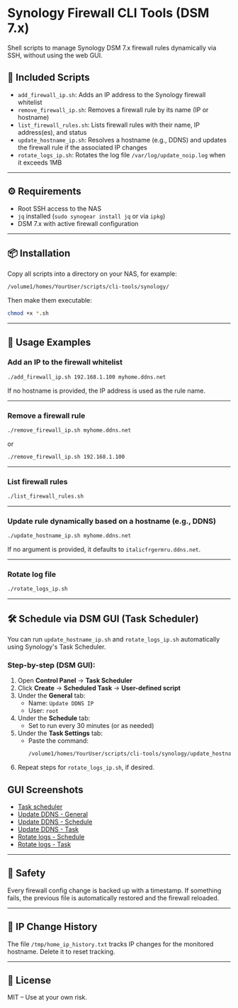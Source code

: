 # Synology Firewall CLI Tools (DSM 7.x)

Shell scripts to manage Synology DSM 7.x firewall rules dynamically via SSH, without using the web GUI.

## 🔧 Included Scripts

- `add_firewall_ip.sh`: Adds an IP address to the Synology firewall whitelist
- `remove_firewall_ip.sh`: Removes a firewall rule by its name (IP or hostname)
- `list_firewall_rules.sh`: Lists firewall rules with their name, IP address(es), and status
- `update_hostname_ip.sh`: Resolves a hostname (e.g., DDNS) and updates the firewall rule if the associated IP changes
- `rotate_logs_ip.sh`: Rotates the log file `/var/log/update_noip.log` when it exceeds 1MB

---

## ⚙️ Requirements

- Root SSH access to the NAS
- `jq` installed (`sudo synogear install jq` or via `ipkg`)
- DSM 7.x with active firewall configuration

---

## 📦 Installation

Copy all scripts into a directory on your NAS, for example:

```bash
/volume1/homes/YourUser/scripts/cli-tools/synology/
```

Then make them executable:

```bash
chmod +x *.sh
```

---

## 🧪 Usage Examples

### Add an IP to the firewall whitelist

```bash
./add_firewall_ip.sh 192.168.1.100 myhome.ddns.net
```

If no hostname is provided, the IP address is used as the rule name.

---

### Remove a firewall rule

```bash
./remove_firewall_ip.sh myhome.ddns.net
```

or

```bash
./remove_firewall_ip.sh 192.168.1.100
```

---

### List firewall rules

```bash
./list_firewall_rules.sh
```

---

### Update rule dynamically based on a hostname (e.g., DDNS)

```bash
./update_hostname_ip.sh myhome.ddns.net
```

If no argument is provided, it defaults to `italicfrgermru.ddns.net`.

---

### Rotate log file

```bash
./rotate_logs_ip.sh
```

---

## 🛠️ Schedule via DSM GUI (Task Scheduler)

You can run `update_hostname_ip.sh` and `rotate_logs_ip.sh` automatically using Synology's Task Scheduler.

### Step-by-step (DSM GUI):

1. Open **Control Panel** → **Task Scheduler**
2. Click **Create** → **Scheduled Task** → **User-defined script**
3. Under the **General** tab:
   - Name: `Update DDNS IP`
   - User: `root`
4. Under the **Schedule** tab:
   - Set to run every 30 minutes (or as needed)
5. Under the **Task Settings** tab:
   - Paste the command:
     ```bash
     /volume1/homes/YourUser/scripts/cli-tools/synology/update_hostname_ip.sh
     ```
6. Repeat steps for `rotate_logs_ip.sh`, if desired.


## GUI Screenshots

- [Task scheduler](screenshots/chrome_WnCAkr6PxU.png)
- [Update DDNS - General](screenshots/chrome_d9BmIjVpfx.png)
- [Update DDNS - Schedule](screenshots/chrome_kDxHyPqbSJ.png)
- [Update DDNS - Task](screenshots/chrome_rvF9eaVECz.png)
- [Rotate logs - Schedule](screenshots/chrome_8nY67MK55r.png)
- [Rotate logs - Task](screenshots/chrome_NKUCBflL0W.png)

---

## 🔐 Safety

Every firewall config change is backed up with a timestamp. If something fails, the previous file is automatically restored and the firewall reloaded.

---

## 🧾 IP Change History

The file `/tmp/home_ip_history.txt` tracks IP changes for the monitored hostname. Delete it to reset tracking.

---

## 📝 License

MIT – Use at your own risk.